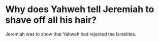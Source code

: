 # Why does Yahweh tell Jeremiah to shave off all his hair?

Jeremiah was to show that Yahweh had rejected the Israelites.
